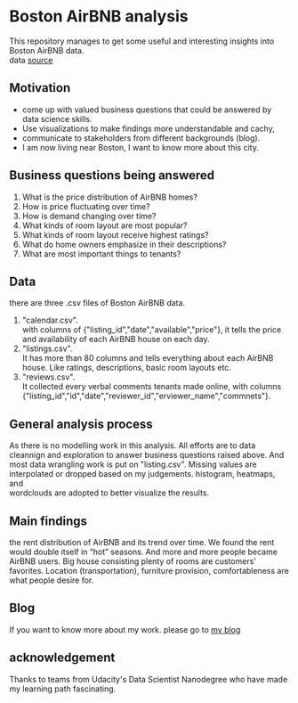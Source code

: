 # Boston AirBNB analysis
This repository manages to get some useful and interesting insights into Boston AirBNB data.  
data [source](https://www.kaggle.com/airbnb/boston)

## Motivation
- come up with valued business questions that could be answered by data science skills.
- Use visualizations to make findings more understandable and cachy,
- communicate to stakeholders from different backgrounds (blog).
- I am now living near Boston, I want to know more about this city.

## Business questions being answered
1. What is the price distribution of AirBNB homes?
2. How is price fluctuating over time?
3. How is demand changing over time?
4. What kinds of room layout are most popular?
5. What kinds of room layout receive highest ratings?
6. What do home owners emphasize in their descriptions?
7. What are most important things to tenants?

## Data
there are three .csv files of Boston AirBNB data.  
1. "calendar.csv".  
with columns of {"listing_id","date","available","price"}, it tells the price and availability of each AirBNB house on each day.  
2. "listings.csv".  
It has more than 80 columns and tells everything about each AirBNB house. Like ratings, descriptions, basic room layouts etc.  
3. "reviews.csv".  
It collected every verbal comments tenants made online, with columns {"listing_id","id","date","reviewer_id","erviewer_name","commnets"}.  

## General analysis process
As there is no modelling work in this analysis. All efforts are to data cleannign and exploration to answer business questions raised above. And  
most data wrangling work is put on "listing.csv". Missing values are interpolated or dropped based on my judgements. histogram, heatmaps, and  
wordclouds are adopted to better visualize the results.

## Main findings
the rent distribution of AirBNB and its trend over time. We found the rent would double itself in “hot” seasons. And more and more 
people became AirBNB users. Big house consisting plenty of rooms are customers’ favorites. Location (transportation), furniture provision, 
comfortableness are what people desire for.

## Blog
If you want to know more about my work. please go to [my blog](https://medium.com/@jlm3448179892009/get-to-understand-airbnb-at-boston-c254a4b50a26)

## acknowledgement
Thanks to teams from Udacity's Data Scientist Nanodegree who have made my learning path fascinating.


